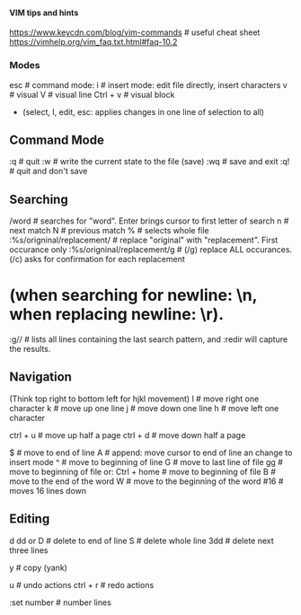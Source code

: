 #### VIM tips and hints
https://www.keycdn.com/blog/vim-commands  # useful cheat sheet
https://vimhelp.org/vim_faq.txt.html#faq-10.2


### Modes ### 
esc  # command mode: 
i  # insert mode: edit file directly, insert characters
v  # visual
V  # visual line
Ctrl + v  # visual block
- (select, I, edit, esc: applies changes in one line of selection to all)

## Command Mode ##
:q  # quit
:w  # write the current state to the file (save)
:wq  # save and exit
:q!  # quit and don't save


## Searching ##
/word  # searches for "word". Enter brings cursor to first letter of search
    n  # next match
    N  # previous match
%  # selects whole file
:%s/origninal/replacement/  # replace "original" with "replacement". First occurance only 
:%s/origninal/replacement/g  # (/g) replace ALL occurances. (/c) asks for confirmation for each replacement
  # (when searching for newline: \n, when replacing newline: \r).
:g//  # lists all lines containing the last search pattern, and :redir will capture the results.

## Navigation ##
(Think top right to bottom left for hjkl movement)
l  # move right one character
k  # move up one line
j  # move down one line
h  # move left one character

ctrl + u  # move up half a page
ctrl + d  # move down half a page

$  # move to end of line
  A  # append: move cursor to end of line an change to insert mode
^  # move to beginning of line
G  # move to last line of file 
gg  # move to beginning of file or:
Ctrl + home  # move to beginning of file
B  # move to the end of the word
W  # move to the beginning of the word
#16  # moves 16 lines down

## Editing ##
d
dd or D  # delete to end of line
S  # delete whole line
3dd  # delete next three lines

y  # copy (yank)

u  # undo actions
ctrl + r  # redo actions

:set number  # number lines


